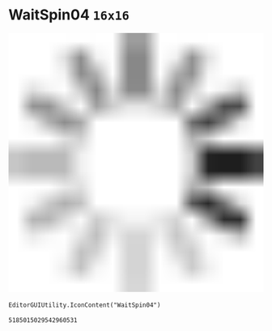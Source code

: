 # WaitSpin04 `16x16`
<img src="/img/WaitSpin04.png" width=512 height=512>

``` CSharp
EditorGUIUtility.IconContent("WaitSpin04")
```
```
5185015029542960531
```
